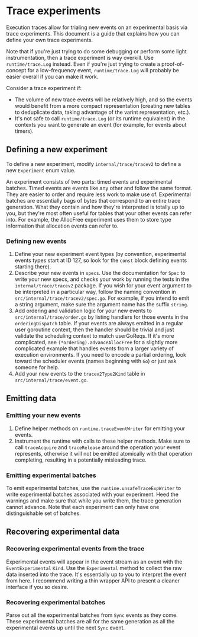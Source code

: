 # Trace experiments

Execution traces allow for trialing new events on an experimental basis via
trace experiments.
This document is a guide that explains how you can define your own trace
experiments.

Note that if you're just trying to do some debugging or perform some light
instrumentation, then a trace experiment is way overkill.
Use `runtime/trace.Log` instead.
Even if you're just trying to create a proof-of-concept for a low-frequency
event, `runtime/trace.Log` will probably be easier overall if you can make
it work.

Consider a trace experiment if:
- The volume of new trace events will be relatively high, and so the events
  would benefit from a more compact representation (creating new tables to
  deduplicate data, taking advantage of the varint representation, etc.).
- It's not safe to call `runtime/trace.Log` (or its runtime equivalent) in
  the contexts you want to generate an event (for example, for events about
  timers).

## Defining a new experiment

To define a new experiment, modify `internal/trace/tracev2` to define a
new `Experiment` enum value.

An experiment consists of two parts: timed events and experimental batches.
Timed events are events like any other and follow the same format.
They are easier to order and require less work to make use of.
Experimental batches are essentially bags of bytes that correspond to
an entire trace generation.
What they contain and how they're interpreted is totally up to you, but
they're most often useful for tables that your other events can refer into.
For example, the AllocFree experiment uses them to store type information
that allocation events can refer to.

### Defining new events

1. Define your new experiment event types (by convention, experimental events
   types start at ID 127, so look for the `const` block defining events
   starting there).
2. Describe your new events in `specs`.
   Use the documentation for `Spec` to write your new specs, and checks your
   work by running the tests in the `internal/trace/tracev2` package.
   If you wish for your event argument to be interpreted in a particular
   way, follow the naming convention in
   `src/internal/trace/tracev2/spec.go`.
   For example, if you intend to emit a string argument, make sure the
   argument name has the suffix `string`.
3. Add ordering and validation logic for your new events to
   `src/internal/trace/order.go` by listing handlers for those events in
   the `orderingDispatch` table.
   If your events are always emitted in a regular user goroutine context,
   then the handler should be trivial and just validate the scheduling
   context to match userGoReqs.
   If it's more complicated, see `(*ordering).advanceAllocFree` for a
   slightly more complicated example that handles events from a larger
   variety of execution environments.
   If you need to encode a partial ordering, look toward the scheduler
   events (names beginning with `Go`) or just ask someone for help.
4. Add your new events to the `tracev2Type2Kind` table in
   `src/internal/trace/event.go`.

## Emitting data

### Emitting your new events

1. Define helper methods on `runtime.traceEventWriter` for emitting your
   events.
2. Instrument the runtime with calls to these helper methods.
   Make sure to call `traceAcquire` and `traceRelease` around the operation
   your event represents, otherwise it will not be emitted atomically with
   that operation completing, resulting in a potentially misleading trace.

### Emitting experimental batches

To emit experimental batches, use the `runtime.unsafeTraceExpWriter` to
write experimental batches associated with your experiment.
Heed the warnings and make sure that while you write them, the trace
generation cannot advance.
Note that each experiment can only have one distinguishable set of
batches.

## Recovering experimental data

### Recovering experimental events from the trace

Experimental events will appear in the event stream as an event with the
`EventExperimental` `Kind`.
Use the `Experimental` method to collect the raw data inserted into the
trace.
It's essentially up to you to interpret the event from here.
I recommend writing a thin wrapper API to present a cleaner interface if you
so desire.

### Recovering experimental batches

Parse out all the experimental batches from `Sync` events as they come.
These experimental batches are all for the same generation as all the
experimental events up until the next `Sync` event.

